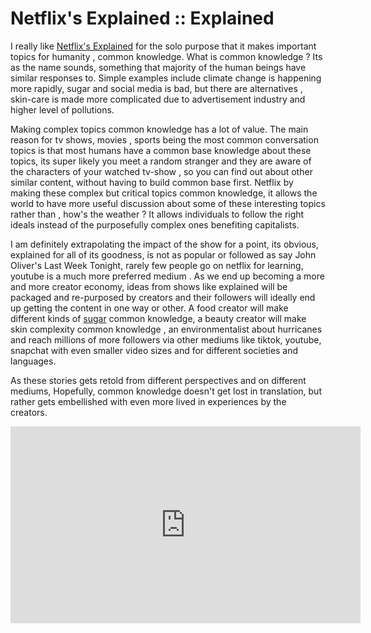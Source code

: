 # Netflix's Explained :: Explained 

I really like [Netflix's Explained](https://www.netflix.com/title/80216752) for the solo purpose that it makes important topics for humanity , common knowledge.
What is common knowledge ? Its as the name sounds, something that majority of the human beings have similar responses to. Simple examples include
climate change is happening more rapidly, sugar and social media is bad, but there are alternatives , skin-care is made more complicated due to advertisement 
industry and higher level of pollutions.

Making complex topics common knowledge has a lot of value. The main reason for tv shows, movies , sports being the most common conversation topics is that most humans
have a common base knowledge about these topics, its super likely you meet a random stranger and they are aware of the characters of your watched tv-show , 
so you can find out about other similar content, without having to build common base first. Netflix by making these complex but critical topics common knowledge,
it allows the world to have more useful discussion about some of these interesting topics rather than , how's the weather ? It allows individuals to follow the right 
ideals instead of the purposefully complex ones benefiting capitalists.

I am definitely extrapolating the impact of the show for a point, its obvious, explained for all of its goodness, is not as popular or followed as say 
John Oliver's Last Week Tonight, rarely few people go on netflix for learning, youtube is a much more preferred medium . As we end up becoming a more and more
creator economy, ideas from shows like explained will be packaged and re-purposed by creators and their followers will ideally end up getting the content in one way
or other. A food creator will make  different kinds of [sugar](https://www.reddit.com/r/NoStupidQuestions/comments/460ndj/why_are_sugar_substitutes_supposed_to_be_bad_for/d01kvc5/?utm_source=reddit&utm_medium=web2x&context=3) common knowledge, 
a beauty creator will  make skin complexity common knowledge , an environmentalist about hurricanes and reach millions of more followers via other mediums like tiktok, youtube, snapchat with even smaller video sizes and for different societies and languages. 

As these stories gets retold from different perspectives and on different mediums, Hopefully, common knowledge doesn't get lost in translation, but
rather gets embellished with even more lived in experiences by the creators.

<iframe width="560" height="315" src="https://www.youtube.com/embed/C65iqOSCZOY" frameborder="0" allow="accelerometer; autoplay; clipboard-write; encrypted-media; gyroscope; picture-in-picture" allowfullscreen></iframe>

